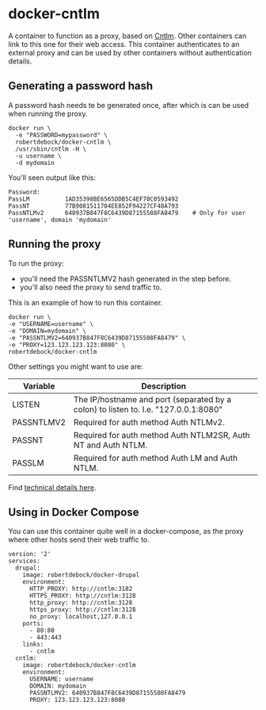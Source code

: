 # docker-cntlm
A container to function as a proxy, based on [Cntlm](http://cntlm.sourceforge.net). Other containers can link to this one for their web access. This container authenticates to an external proxy and can be used by other containers without authentication details.

## Generating a password hash
A password hash needs te be generated once, after which is can be used when running the proxy.

    docker run \
      -e "PASSWORD=mypassword" \
      robertdebock/docker-cntlm \
      /usr/sbin/cntlm -H \
      -u username \
      -d mydomain

You'll seen output like this:

    Password: 
    PassLM          1AD35398BE6565DDB5C4EF70C0593492
    PassNT          77B9081511704EE852F94227CF48A793
    PassNTLMv2      640937B847F8C6439D87155508FA8479    # Only for user 'username', domain 'mydomain'

## Running the proxy
To run the proxy:
- you'll need the PASSNTLMV2 hash generated in the step before.
- you'll also need the proxy to send traffic to.

This is an example of how to run this container.
 
    docker run \
    -e "USERNAME=username" \
    -e "DOMAIN=mydomain" \
    -e "PASSNTLMV2=640937B847F8C6439D87155508FA8479" \
    -e "PROXY=123.123.123.123:8080" \
    robertdebock/docker-cntlm

Other settings you might want to use are:

| Variable| Description |
| --- | --- |
| LISTEN | The IP/hostname and port (separated by a colon) to listen to. I.e. "127.0.0.1:8080" |
| PASSNTLMV2 | Required for auth method Auth NTLMv2. |
| PASSNT | Required for auth method Auth NTLM2SR, Auth NT and Auth NTLM. |
| PASSLM | Required for auth method Auth LM and Auth NTLM. |

Find [technical details here](http://cntlm.sourceforge.net/cntlm_manual.pdf).

## Using in Docker Compose
You can use this container quite well in a docker-compose, as the proxy where other hosts send their web traffic to.

    version: '2'
    services:
      drupal:
        image: robertdebock/docker-drupal
        environment:
          HTTP_PROXY: http://cntlm:3182
          HTTPS_PROXY: http://cntlm:3128
          http_proxy: http://cntlm:3128
          https_proxy: http://cntlm:3128
          no_proxy: localhost,127.0.0.1
        ports:
          - 80:80
          - 443:443
        links:
          - cntlm
      cntlm:
        image: robertdebock/docker-cntlm
        environment:
          USERNAME: username
          DOMAIN: mydomain
          PASSNTLMV2: 640937B847F8C6439D87155508FA8479
          PROXY: 123.123.123.123:8080
